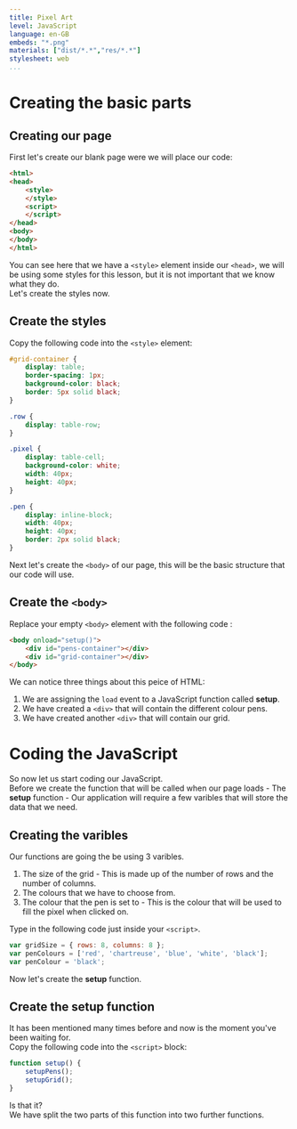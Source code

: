 ```yaml
---
title: Pixel Art
level: JavaScript
language: en-GB
embeds: "*.png"
materials: ["dist/*.*","res/*.*"]
stylesheet: web
...
```


# Creating the basic parts

## Creating our page

First let's create our blank page were we will place our code:

```HTML
<html>
<head>
    <style>
    </style>
    <script>
    </script>
</head>
<body>
</body>
</html>
```

You can see here that we have a `<style>` element inside our `<head>`, we will be using some styles for this lesson, but it is not important that we know what they do.<br>
Let's create the styles now.

## Create the styles

Copy the following code into the `<style>` element:

```CSS
#grid-container {
    display: table;
    border-spacing: 1px;
    background-color: black;
    border: 5px solid black;
}

.row {
    display: table-row;
}

.pixel {
    display: table-cell;
    background-color: white;
    width: 40px;
    height: 40px;
}

.pen {
    display: inline-block;
    width: 40px;
    height: 40px;
    border: 2px solid black;
}
```

Next let's create the `<body>` of our page, this will be the basic structure that our code will use.

## Create the `<body>`

Replace your empty `<body>` element with the following code :

```HTML
<body onload="setup()">
    <div id="pens-container"></div>
    <div id="grid-container"></div>
</body>
```

We can notice three things about this peice of HTML:
1) We are assigning the `load` event to a JavaScript function called __setup__.
2) We have created a `<div>` that will contain the different colour pens.
3) We have created another `<div>` that will contain our grid.

# Coding the JavaScript

So now let us start coding our JavaScript.<br>
Before we create the function that will be called when our page loads - The __setup__ function - Our application will require a few varibles that will store the data that we need.

## Creating the varibles

Our functions are going the be using 3 varibles.
1) The size of the grid - This is made up of the number of rows and the number of columns.
2) The colours that we have to choose from.
3) The colour that the pen is set to - This is the colour that will be used to fill the pixel when clicked on.

Type in the following code just inside your `<script>`.

```JavaScript
var gridSize = { rows: 8, columns: 8 };
var penColours = ['red', 'chartreuse', 'blue', 'white', 'black'];
var penColour = 'black';
```

Now let's create the __setup__ function.

## Create the __setup__ function

It has been mentioned many times before and now is the moment you've been waiting for.<br>
Copy the following code into the `<script>` block:

```JavaScript
function setup() {
    setupPens();
    setupGrid();
}
```

Is that it?<br>
We have split the two parts of this function into two further functions.
